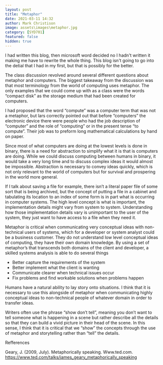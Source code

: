 ```yaml
---
layout: post
title: "Metaphor"
date: 2021-03-11 14:32
author: Mark Christison
image: assets\images\metaphor.jpg
category: [SYD701]
featured: false
hidden: true
---
```


I had written this blog, then microsoft word decided no I hadn't written it making me have to rewrite the whole thing. This blog isn't going to go into the detial that I had in my first, but that is possibly for the better.

The class discussion revolved around several different questions about metaphor and computers. The biggest takeaway from the discussion was that most terminology from the world of computing uses metaphor. The only examples that we could come up with as a class were the words “compact disk” as the storage medium that had been created for computers. 

I had proposed that the word “compute” was a computer term that was not a metaphor, but lars correctly pointed out that before “computers” the electronic device there were people who had the job description of “computer” and the role of “computing” or in the present tense “to compute”. Their job was to preform long mathematical calculations by hand on paper.

Since most of what computers are doing at the lowest levels is done in binary, there is a need for abstraction to simplify what it is that is computers are doing. While we could discuss computing between humans in binary, it would take a very long time and to discuss complex ideas it would almost be impossible. Abstraction is necessary to convey ideas quickly, which is not only relevant to the world of computers but for survival and prospering in the world more
general.

If I talk about saving a file for example, there isn’t a literal paper file of some sort that is being archived, but the concept of putting a file in a cabinet and tabulating its location to an index of some form is in part what is occurring in computer systems. The high level concept is what is important, the implementation details might vary from system to system. Understanding how those implementation details vary is unimportant to the user of the system, they just want to have access to a file when they need it.

Metaphor is critical when communicating very conceptual ideas with non-technical users of systems, which for a developer or system analyst could be a business customer. They do not understand low level conceptual ideas of computing, they have their own domain knowledge. By using a set of metaphor’s that transcends both domains of the client and developer, a skilled systems analysis is able to do several things

* Better capture the requirements of the system
* Better implement what the client is wanting
* Communicate clearer when technical issues occur
* Fix problems and find workable solutions when problems happen

Humans have a natural ability to lay story onto situations. I think that it is necessary to use this alongside of metaphor when communicating highly conceptual ideas to non-technical people of whatever domain in order to transfer ideas.

Writers often use the phrase “show don’t tell”, meaning you don’t want to tell someone what is happening in a scene but rather describe all the details so that they can build a vivid picture in their head of the scene. In this sense, I think that it is critical that we “show” the concepts through the use of metaphor and storytelling rather than “tell” the details.

Refferences

Geary, J. (2009, July). Metaphorically speaking. Www.ted.com. https://www.ted.com/talks/james_geary_metaphorically_speaking
